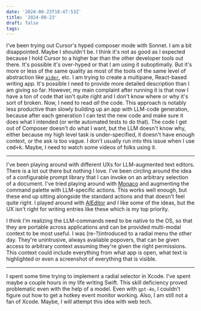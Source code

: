 ```yaml
---
date: '2024-08-23T18:47:53Z'
title: '2024-08-23'
draft: false
tags:
---
```


I've been trying out Cursor's hyped composer mode with Sonnet.
I am a bit disappointed.
Maybe I shouldn't be.
I think it's not as good as I expected because I hold Cursor to a higher bar than the other developer tools out there.
It's possible it's over-hyped or that I am using it suboptimally.
But it's more or less of the same quality as most of the tools of the same level of abstraction like [`aider`](https://aider.chat/), etc.
I am trying to create a multipane, React-based writing app.
It's possible I need to provide more detailed description than I am giving so far.
However, my main complaint after running it is that now I have a ton of code that isn't quite right and I don't know where or why it's sort of broken.
Now, I need to read _all_ the code.
This approach is notably less productive than slowly building up an app with LLM-code generation, because after each generation I can test the new code and make sure it does what I intended (or write automated tests to do that).
The code I get out of Composer doesn't do what I want, but the LLM doesn't know why, either because my high level task is under-specified, it doesn't have enough context, or the ask is too vague.
I don't usually run into this issue when I use <kbd>cmd+k</kbd>.
Maybe, I need to watch some videos of folks using it.

---

I've been playing around with different UXs for LLM-augmented text editors.
There is a lot out there but nothing I love.
I've been circling around the idea of a configurable prompt library that I can invoke on an arbitrary selection of a document.
I've tried playing around with [Monaco](https://microsoft.github.io/monaco-editor/) and augmenting the command palette with LLM-specific actions.
This works well enough, but these end up sitting alongside the standard actions and that doesn't feel quite right.
I played around with [AIEditor](https://aieditor.dev/) and I like some of the ideas, but the UX isn't right for writing entries like these which is my top priority.

I think I'm realizing the LLM-commands need to be native to the OS, so that they are portable across applications and can be provided multi-modal context to be most useful.
I was (re-?)introduced to a radial menu the other day.
They're unintrusive, always available popovers, that can be given access to arbitrary context assuming they're given the right permissions.
This context could include everything from what app is open, what text is highlighted or even a screenshot of everything that is visible.

---

I spent some time trying to implement a radial selector in Xcode.
I've spent maybe a couple hours in my life writing Swift.
This skill deficiency proved problematic even with the help of a model.
Even with `gpt-4o`, I couldn't figure out how to get a hotkey event monitor working.
Also, I am still not a fan of Xcode.
Maybe, I will attempt this idea with web tech.
